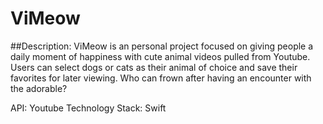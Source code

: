 # ViMeow

##Description:
ViMeow is an personal project focused on giving people a daily moment of happiness with cute animal videos pulled from Youtube. Users can select dogs or cats as their animal of choice and save their favorites for later viewing. Who can frown after having an encounter with the adorable?

API: Youtube
Technology Stack: Swift
